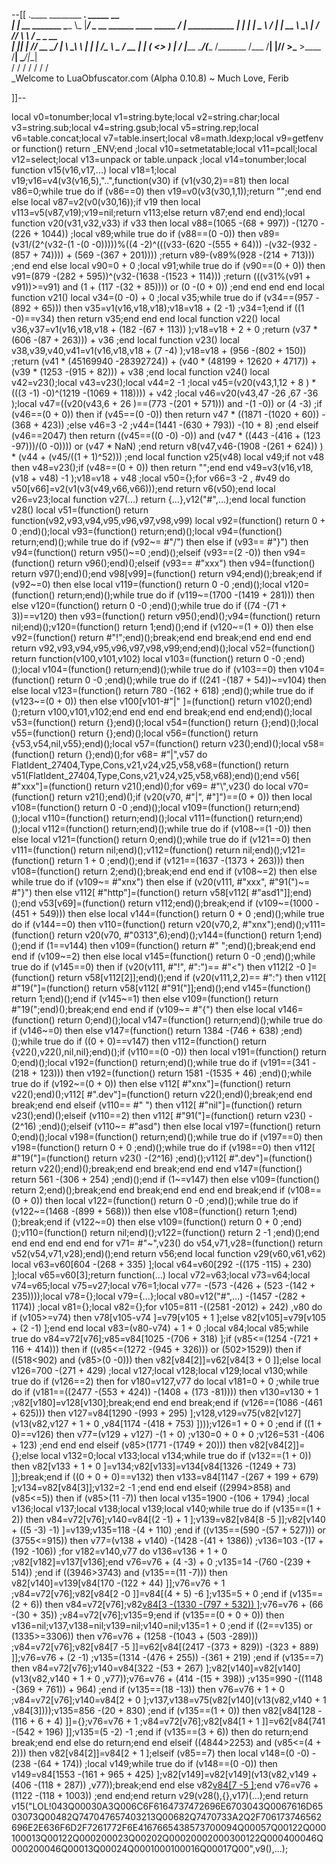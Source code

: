 --[[
 .____                  ________ ___.    _____                           __                
 |    |    __ _______   \_____  \\_ |___/ ____\_ __  ______ ____ _____ _/  |_  ___________ 
 |    |   |  |  \__  \   /   |   \| __ \   __\  |  \/  ___// ___\\__  \\   __\/  _ \_  __ \
 |    |___|  |  // __ \_/    |    \ \_\ \  | |  |  /\___ \\  \___ / __ \|  | (  <_> )  | \/
 |_______ \____/(____  /\_______  /___  /__| |____//____  >\___  >____  /__|  \____/|__|   
         \/          \/         \/    \/                \/     \/     \/                   
          \_Welcome to LuaObfuscator.com   (Alpha 0.10.8) ~  Much Love, Ferib 

]]--

local v0=tonumber;local v1=string.byte;local v2=string.char;local v3=string.sub;local v4=string.gsub;local v5=string.rep;local v6=table.concat;local v7=table.insert;local v8=math.ldexp;local v9=getfenv or function() return _ENV;end ;local v10=setmetatable;local v11=pcall;local v12=select;local v13=unpack or table.unpack ;local v14=tonumber;local function v15(v16,v17,...) local v18=1;local v19;v16=v4(v3(v16,5),"..",function(v30) if (v1(v30,2)==81) then local v86=0;while true do if (v86==0) then v19=v0(v3(v30,1,1));return "";end end else local v87=v2(v0(v30,16));if v19 then local v113=v5(v87,v19);v19=nil;return v113;else return v87;end end end);local function v20(v31,v32,v33) if v33 then local v88=(1065 -(68 + 997)) -(1270 -(226 + 1044)) ;local v89;while true do if (v88==(0 -0)) then v89=(v31/(2^(v32-(1 -(0 -0)))))%((4 -2)^(((v33-(620 -(555 + 64))) -(v32-(932 -(857 + 74)))) + (569 -(367 + 201)))) ;return v89-(v89%(928 -(214 + 713))) ;end end else local v90=0 + 0 ;local v91;while true do if (v90==(0 + 0)) then v91=(879 -(282 + 595))^(v32-(1638 -(1523 + 114))) ;return (((v31%(v91 + v91))>=v91) and (1 + (117 -(32 + 85)))) or (0 -(0 + 0)) ;end end end end local function v21() local v34=(0 -0) + 0 ;local v35;while true do if (v34==(957 -(892 + 65))) then v35=v1(v16,v18,v18);v18=v18 + (2 -1) ;v34=1;end if ((1 -0)==v34) then return v35;end end end local function v22() local v36,v37=v1(v16,v18,v18 + (182 -(67 + 113)) );v18=v18 + 2 + 0 ;return (v37 * (606 -(87 + 263))) + v36 ;end local function v23() local v38,v39,v40,v41=v1(v16,v18,v18 + (7 -4) );v18=v18 + (956 -(802 + 150)) ;return (v41 * (45169940 -28392724)) + (v40 * (48199 + 12620 + 4717)) + (v39 * (1253 -(915 + 82))) + v38 ;end local function v24() local v42=v23();local v43=v23();local v44=2 -1 ;local v45=(v20(v43,1,12 + 8 ) * (((3 -1) -0)^(1219 -(1069 + 118)))) + v42 ;local v46=v20(v43,47 -26 ,67 -36 );local v47=((v20(v43,6 + 26 )==(773 -(201 + 571))) and  -(1 -0)) or (4 -3) ;if (v46==(0 + 0)) then if (v45==(0 -0)) then return v47 * ((1871 -(1020 + 60)) -(368 + 423)) ;else v46=3 -2 ;v44=(1441 -(630 + 793)) -(10 + 8) ;end elseif (v46==2047) then return ((v45==((0 -0) -0)) and (v47 * ((443 -(416 + (123 -97)))/(0 -0)))) or (v47 * NaN) ;end return v8(v47,v46-(1908 -(261 + 624)) ) * (v44 + (v45/((1 + 1)^52))) ;end local function v25(v48) local v49;if  not v48 then v48=v23();if (v48==(0 + 0)) then return "";end end v49=v3(v16,v18,(v18 + v48) -1 );v18=v18 + v48 ;local v50={};for v66=3 -2 , #v49 do v50[v66]=v2(v1(v3(v49,v66,v66)));end return v6(v50);end local v26=v23;local function v27(...) return {...},v12("#",...);end local function v28() local v51=(function() return function(v92,v93,v94,v95,v96,v97,v98,v99) local v92=(function() return 0 + 0 ;end)();local v93=(function() return;end)();local v94=(function() return;end)();while true do if (v92~= #"/") then else if (v93== #"}") then v94=(function() return v95()~=0 ;end)();elseif (v93==(2 -0)) then v94=(function() return v96();end)();elseif (v93== #"xxx") then v94=(function() return v97();end)();end v98[v99]=(function() return v94;end)();break;end if (v92~=0) then else local v119=(function() return 0 -0 ;end)();local v120=(function() return;end)();while true do if (v119~=(1700 -(1419 + 281))) then else v120=(function() return 0 -0 ;end)();while true do if ((74 -(71 + 3))==v120) then v93=(function() return v95();end)();v94=(function() return nil;end)();v120=(function() return 1;end)();end if (v120~=(1 + 0)) then else v92=(function() return  #"!";end)();break;end end break;end end end end return v92,v93,v94,v95,v96,v97,v98,v99;end;end)();local v52=(function() return function(v100,v101,v102) local v103=(function() return 0 -0 ;end)();local v104=(function() return;end)();while true do if (v103==0) then v104=(function() return 0 -0 ;end)();while true do if ((241 -(187 + 54))~=v104) then else local v123=(function() return 780 -(162 + 618) ;end)();while true do if (v123~=(0 + 0)) then else v100[v101-#"|" ]=(function() return v102();end)();return v100,v101,v102;end end end end break;end end end;end)();local v53=(function() return {};end)();local v54=(function() return {};end)();local v55=(function() return {};end)();local v56=(function() return {v53,v54,nil,v55};end)();local v57=(function() return v23();end)();local v58=(function() return {};end)();for v68= #"|",v57 do FlatIdent_27404,Type,Cons,v21,v24,v25,v58,v68=(function() return v51(FlatIdent_27404,Type,Cons,v21,v24,v25,v58,v68);end)();end v56[ #"xxx"]=(function() return v21();end)();for v69= #"\\",v23() do local v70=(function() return v21();end)();if (v20(v70, #"|", #"]")==(0 + 0)) then local v108=(function() return 0 -0 ;end)();local v109=(function() return;end)();local v110=(function() return;end)();local v111=(function() return;end)();local v112=(function() return;end)();while true do if (v108~=(1 -0)) then else local v121=(function() return 0;end)();while true do if (v121==0) then v111=(function() return nil;end)();v112=(function() return nil;end)();v121=(function() return 1 + 0 ;end)();end if (v121==(1637 -(1373 + 263))) then v108=(function() return 2;end)();break;end end end if (v108~=2) then else while true do if (v109~= #"xnx") then else if (v20(v111, #"xxx", #"91(")~= #"}") then else v112[ #"http"]=(function() return v58[v112[ #"asd1"]];end)();end v53[v69]=(function() return v112;end)();break;end if (v109~=(1000 -(451 + 549))) then else local v144=(function() return 0 + 0 ;end)();while true do if (v144==0) then v110=(function() return v20(v70,2, #"xnx");end)();v111=(function() return v20(v70, #"0313",6);end)();v144=(function() return 1;end)();end if (1==v144) then v109=(function() return  #" ";end)();break;end end end if (v109~=2) then else local v145=(function() return 0 -0 ;end)();while true do if (v145==0) then if (v20(v111, #"!", #":")== #"<") then v112[2 -0 ]=(function() return v58[v112[2]];end)();end if (v20(v111,2,2)== #":") then v112[ #"19("]=(function() return v58[v112[ #"91("]];end)();end v145=(function() return 1;end)();end if (v145~=1) then else v109=(function() return  #"19(";end)();break;end end end if (v109~= #"{") then else local v146=(function() return 0;end)();local v147=(function() return;end)();while true do if (v146~=0) then else v147=(function() return 1384 -(746 + 638) ;end)();while true do if ((0 + 0)==v147) then v112=(function() return {v22(),v22(),nil,nil};end)();if (v110==(0 -0)) then local v191=(function() return 0;end)();local v192=(function() return;end)();while true do if (v191==(341 -(218 + 123))) then v192=(function() return 1581 -(1535 + 46) ;end)();while true do if (v192~=(0 + 0)) then else v112[ #"xnx"]=(function() return v22();end)();v112[ #".dev"]=(function() return v22();end)();break;end end break;end end elseif (v110== #" ") then v112[ #"nil"]=(function() return v23();end)();elseif (v110==2) then v112[ #"91("]=(function() return v23() -(2^16) ;end)();elseif (v110~= #"asd") then else local v197=(function() return 0;end)();local v198=(function() return;end)();while true do if (v197==0) then v198=(function() return 0 + 0 ;end)();while true do if (v198==0) then v112[ #"19("]=(function() return v23() -(2^16) ;end)();v112[ #".dev"]=(function() return v22();end)();break;end end break;end end end v147=(function() return 561 -(306 + 254) ;end)();end if (1~=v147) then else v109=(function() return 2;end)();break;end end break;end end end end break;end if (v108==(0 + 0)) then local v122=(function() return 0 -0 ;end)();while true do if (v122~=(1468 -(899 + 568))) then else v108=(function() return 1;end)();break;end if (v122~=0) then else v109=(function() return 0 + 0 ;end)();v110=(function() return nil;end)();v122=(function() return 2 -1 ;end)();end end end end end end for v71= #"~",v23() do v54,v71,v28=(function() return v52(v54,v71,v28);end)();end return v56;end local function v29(v60,v61,v62) local v63=v60[604 -(268 + 335) ];local v64=v60[292 -((175 -115) + 230) ];local v65=v60[3];return function(...) local v72=v63;local v73=v64;local v74=v65;local v75=v27;local v76=1;local v77= -(573 -(426 + (523 -(142 + 235))));local v78={};local v79={...};local v80=v12("#",...) -(1457 -(282 + 1174)) ;local v81={};local v82={};for v105=811 -((2581 -2012) + 242) ,v80 do if (v105>=v74) then v78[v105-v74 ]=v79[v105 + 1 ];else v82[v105]=v79[v105 + (2 -1) ];end end local v83=(v80-v74) + 1 + 0 ;local v84;local v85;while true do v84=v72[v76];v85=v84[1025 -(706 + 318) ];if (v85<=(1254 -(721 + 116 + 414))) then if ((v85<=(1272 -(945 + 326))) or (502>1529)) then if ((518<902) and (v85>(0 -0))) then v82[v84[2]]=v62[v84[3 + 0 ]];else local v126=700 -(271 + 429) ;local v127;local v128;local v129;local v130;while true do if (v126==2) then for v180=v127,v77 do local v181=0 + 0 ;while true do if (v181==((2477 -(553 + 424)) -(1408 + (173 -81)))) then v130=v130 + 1 ;v82[v180]=v128[v130];break;end end end break;end if (v126==(1086 -(461 + 625))) then v127=v84[1290 -(993 + 295) ];v128,v129=v75(v82[v127](v13(v82,v127 + 1 + 0 ,v84[1174 -(418 + 753) ])));v126=1 + 0 + 0 ;end if ((1 + 0)==v126) then v77=(v129 + v127) -(1 + 0) ;v130=0 + 0 + 0 ;v126=531 -(406 + 123) ;end end end elseif (v85>(1771 -(1749 + 20))) then v82[v84[2]]={};else local v132=0;local v133;local v134;while true do if (v132==(1 + 0)) then v82[v133 + 1 + 0 ]=v134;v82[v133]=v134[v84[1326 -(1249 + 73) ]];break;end if ((0 + 0 + 0)==v132) then v133=v84[1147 -(267 + 199 + 679) ];v134=v82[v84[3]];v132=2 -1 ;end end end elseif ((2994>858) and (v85<=5)) then if (v85>(11 -7)) then local v135=1900 -(106 + 1794) ;local v136;local v137;local v138;local v139;local v140;while true do if (v135==(1 + 2)) then v84=v72[v76];v140=v84[(2 -1) + 1 ];v139=v82[v84[8 -5 ]];v82[v140 + ((5 -3) -1) ]=v139;v135=118 -(4 + 110) ;end if ((v135==(590 -(57 + 527))) or (3755<=915)) then v77=(v138 + v140) -(1428 -(41 + 1386)) ;v136=103 -(17 + (192 -106)) ;for v182=v140,v77 do v136=v136 + 1 + 0 ;v82[v182]=v137[v136];end v76=v76 + (4 -3) + 0 ;v135=14 -(760 -(239 + 514)) ;end if ((3946>3743) and (v135==(11 -7))) then v82[v140]=v139[v84[170 -(122 + 44) ]];v76=v76 + 1 ;v84=v72[v76];v82[v84[2 -0 ]]=v84[(4 + 5) -6 ];v135=5 + 0 ;end if (v135==(2 + 6)) then v84=v72[v76];v82[v84[3 -(1330 -(797 + 532)) ]]();v76=v76 + (66 -(30 + 35)) ;v84=v72[v76];v135=9;end if (v135==(0 + 0 + 0)) then v136=nil;v137,v138=nil;v139=nil;v140=nil;v135=1 + 0 ;end if ((2==v135) or (1335>=3306)) then v76=v76 + (1258 -(1043 + (503 -289))) ;v84=v72[v76];v82[v84[7 -5 ]]=v62[v84[(2417 -(373 + 829)) -(323 + 889) ]];v76=v76 + (2 -1) ;v135=(1314 -(476 + 255)) -(361 + 219) ;end if (v135==7) then v84=v72[v76];v140=v84[322 -(53 + 267) ];v82[v140]=v82[v140](v13(v82,v140 + 1 + 0 ,v77));v76=v76 + (414 -(15 + 398)) ;v135=990 -((1148 -(369 + 761)) + 964) ;end if (v135==(18 -13)) then v76=v76 + 1 + 0 ;v84=v72[v76];v140=v84[2 + 0 ];v137,v138=v75(v82[v140](v13(v82,v140 + 1 ,v84[3])));v135=856 -(20 + 830) ;end if (v135==(1 + 0)) then v82[v84[128 -(116 + 6 + 4) ]]={};v76=v76 + 1 ;v84=v72[v76];v82[v84[1 + 1 ]]=v62[v84[741 -(542 + 196) ]];v135=(5 -2) -1 ;end if (v135==(3 + 6)) then do return;end break;end end else do return;end end elseif ((4844>2253) and (v85<=(4 + 2))) then v82[v84[2]]=v84[2 + 1 ];elseif (v85==7) then local v148=(0 -0) -(238 -(64 + 174)) ;local v149;while true do if (v148==(0 -0)) then v149=v84[1553 -(161 + 965 + 425) ];v82[v149]=v82[v149](v13(v82,v149 + (406 -(118 + 287)) ,v77));break;end end else v82[v84[7 -5 ]]();end v76=v76 + (1122 -(118 + 1003)) ;end end;end return v29(v28(),{},v17)(...);end return v15("LOL!043Q00030A3Q006C6F6164737472696E6703043Q0067616D6503073Q00482Q747047657403213Q00682Q7470733A2Q2F706173746562696E2E636F6D2F7261772F6E4167665438573700094Q00057Q00122Q000100013Q00122Q000200023Q00202Q00020002000300122Q000400046Q000200046Q00013Q00024Q0001000100016Q00017Q00",v9(),...);

